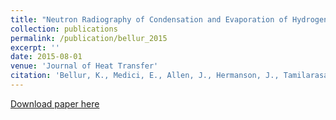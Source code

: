 ```yaml
---
title: "Neutron Radiography of Condensation and Evaporation of Hydrogen in a Cryogenic Condition"
collection: publications
permalink: /publication/bellur_2015
excerpt: ''
date: 2015-08-01
venue: 'Journal of Heat Transfer'
citation: 'Bellur, K., Medici, E., Allen, J., Hermanson, J., Tamilarasan, A., Hussey, D., Jacobson, D., Leao, J.B. and McQuillen, J., 2015. Neutron radiography of condensation and evaporation of hydrogen in a cryogenic condition. Journal of Heat Transfer, 137(8).'
---
```



[Download paper here](http://kishanbellur.github.io/files/bellur_2015.pdf)

